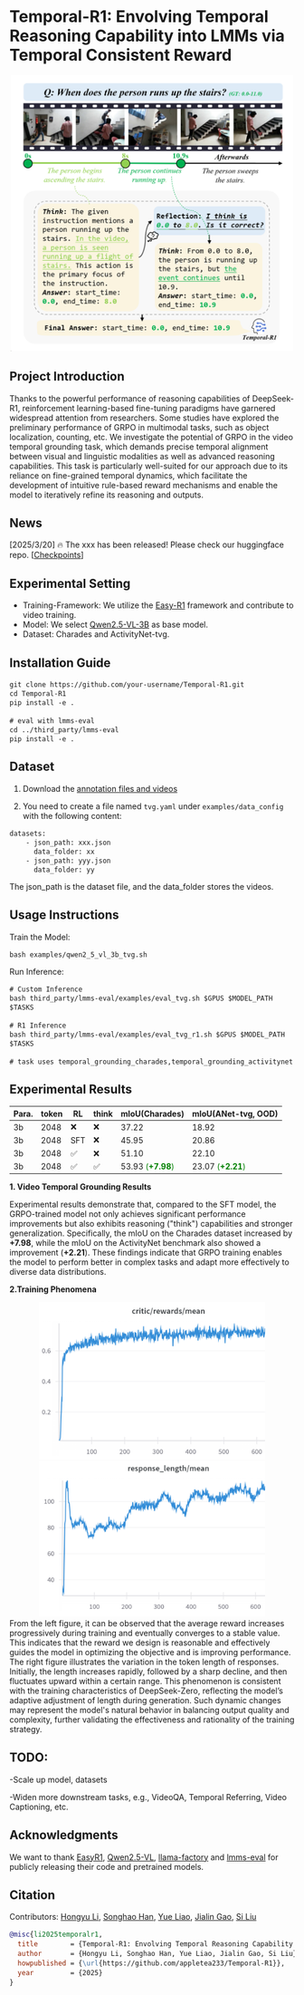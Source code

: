 # Temporal-R1: Envolving Temporal Reasoning Capability into LMMs via Temporal Consistent Reward

<div align="center">
<img src="./pics/intro img.png" width="500"/>
</div>

## Project Introduction
Thanks to the powerful performance of reasoning capabilities of DeepSeek-R1, reinforcement learning-based fine-tuning paradigms have garnered widespread attention from researchers. Some studies have explored the preliminary performance of GRPO in multimodal tasks, such as object localization, counting, etc. We investigate the potential of GRPO in the video temporal grounding task, which demands precise temporal alignment between visual and linguistic modalities as well as advanced reasoning capabilities. This task is particularly well-suited for our approach due to its reliance on fine-grained temporal dynamics, which facilitate the development of intuitive rule-based reward mechanisms and enable the model to iteratively refine its reasoning and outputs.

## News
[2025/3/20] 🔥 The xxx has been released! Please check our huggingface repo. [[Checkpoints](https://huggingface.co/datasets/)]

## Experimental Setting
* Training-Framework: We utilize the [Easy-R1](https://github.com/hiyouga/EasyR1) framework and contribute to video training.
* Model: We select [Qwen2.5-VL-3B](https://huggingface.co/Qwen/Qwen2.5-VL-3B-Instruct) as base model.
* Dataset: Charades and ActivityNet-tvg.

## Installation Guide
```
git clone https://github.com/your-username/Temporal-R1.git
cd Temporal-R1
pip install -e .

# eval with lmms-eval
cd ../third_party/lmms-eval
pip install -e .
```

## Dataset
1. Download the [annotation files and videos](https://huggingface.co/datasets/appletea2333/temporal_r1)

2. You need to create a file named `tvg.yaml` under  `examples/data_config` with the following content:

```
datasets:
    - json_path: xxx.json
      data_folder: xx
    - json_path: yyy.json
      data_folder: yy
```
The json_path is the dataset file, and the data_folder stores the videos.

## Usage Instructions

Train the Model:
```
bash examples/qwen2_5_vl_3b_tvg.sh
```
Run Inference:
```
# Custom Inference
bash third_party/lmms-eval/examples/eval_tvg.sh $GPUS $MODEL_PATH $TASKS

# R1 Inference
bash third_party/lmms-eval/examples/eval_tvg_r1.sh $GPUS $MODEL_PATH $TASKS

# task uses temporal_grounding_charades,temporal_grounding_activitynet
```
## Experimental Results
| Para. | token         | RL  |think | mIoU(Charades)  | mIoU(ANet-tvg, OOD)       |
|------|------------------|----------|------------|------------|-----------|
| 3b    | 2048         | ❌     | ❌ | 37.22     | 18.92 |
| 3b    | 2048         | SFT    | ❌ | 45.95     | 20.86 |
| 3b    | 2048         | ✅    | ❌ | 51.10     | 22.10 |
| 3b    | 2048         | ✅     | ✅ | 53.93 <span style="color: green;">(**+7.98**)</span>    | 23.07 <span style="color: green;">(**+2.21**)</span>|

**1. Video Temporal Grounding Results**

Experimental results demonstrate that, compared to the SFT model, the GRPO-trained model not only achieves significant performance improvements but also exhibits reasoning ("think") capabilities and stronger generalization. Specifically, the mIoU on the Charades dataset increased by **+7.98**, while the mIoU on the ActivityNet benchmark also showed a improvement (**+2.21**). These findings indicate that GRPO training enables the model to perform better in complex tasks and adapt more effectively to diverse data distributions.

**2.Training Phenomena**

<div align="center">
<img src="./pics/reward curve.png" width="400"/> <img src="./pics/token len.png" width="400"/>
</div>
From the left figure, it can be observed that the average reward increases progressively during training and eventually converges to a stable value. This indicates that the reward we design is reasonable and effectively guides the model in optimizing the objective and is improving performance. The right figure illustrates the variation in the token length of responses. Initially, the length increases rapidly, followed by a sharp decline, and then fluctuates upward within a certain range. This phenomenon is consistent with the training characteristics of DeepSeek-Zero, reflecting the model’s adaptive adjustment of length during generation. Such dynamic changes may represent the model's natural behavior in balancing output quality and complexity, further validating the effectiveness and rationality of the training strategy.


## TODO:

-Scale up model, datasets

-Widen more downstream tasks, e.g., VideoQA, Temporal Referring, Video Captioning, etc.

## Acknowledgments
We want to thank [EasyR1](https://github.com/hiyouga/EasyR1), [Qwen2.5-VL](https://github.com/QwenLM/Qwen2.5-VL), [llama-factory](https://github.com/hiyouga/LLaMA-Factory) and [lmms-eval](https://github.com/EvolvingLMMs-Lab/lmms-eval) for publicly releasing their code and pretrained models.

## Citation
Contributors: [Hongyu Li](https://github.com/appletea233), [Songhao Han](https://github.com/hshjerry), [Yue Liao](https://github.com/YueLiao), [Jialin Gao](https://scholar.google.com/citations?user=sj4FqEgAAAAJ&hl=zh-CN), [Si Liu](https://scholar.google.com/citations?user=-QtVtNEAAAAJ&hl=zh-CN)

```bibtex
@misc{li2025temporalr1,
  title        = {Temporal-R1: Envolving Temporal Reasoning Capability into LMMs via Temporal Consistent Reward},
  author       = {Hongyu Li, Songhao Han, Yue Liao, Jialin Gao, Si Liu},
  howpublished = {\url{https://github.com/appletea233/Temporal-R1}},
  year         = {2025}
}
```
